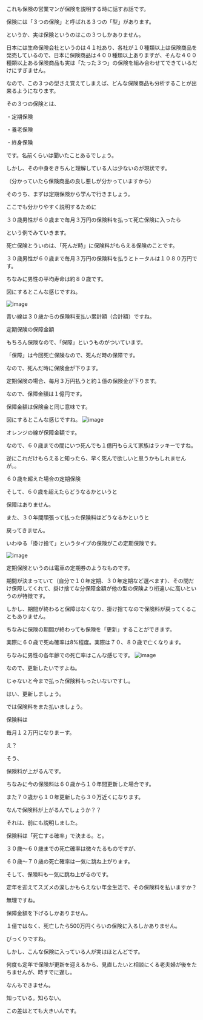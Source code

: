 これも保険の営業マンが保険を説明する時に話すお話です。





保険には「３つの保険」と呼ばれる３つの「型」があります。


というか、実は保険というのはこの３つしかありません。


日本には生命保険会社というのは４１社あり、各社が１０種類以上は保険商品を発売しているので、日本に保険商品は４００種類以上ありますが、そんな４００種類以上ある保険商品も実は「たった３つ」の保険を組み合わせてできているだけにすぎません。


なので、この３つの型さえ覚えてしまえば、どんな保険商品も分析することが出来るようになります。





その３つの保険とは、





・定期保険


・養老保険


・終身保険





です。名前くらいは聞いたことあるでしょう。


しかし、その中身をきちんと理解している人は少ないのが現状です。


（分かっていたら保険商品の良し悪しが分かっていますから）





そのうち、まずは定期保険から学んで行きましょう。


ここでも分かりやすく説明するために





３０歳男性が６０歳まで毎月３万円の保険料を払って死亡保険に入ったら





という例でみていきます。


死亡保険とういのは、「死んだ時」に保険料がもらえる保険のことです。





３０歳男性が６０歳まで毎月３万円の保険料を払うとトータルは１０８０万円です。


ちなみに男性の平均寿命は約８０歳です。


図にするとこんな感じですね。

![image](https://user-images.githubusercontent.com/99887597/222991000-1c071222-0286-47cf-b0db-92a559c9f109.png)






青い線は３０歳からの保険料支払い累計額（合計額）ですね。


定期保険の保障金額

もちろん保険なので、「保障」というものがついています。


「保障」は今回死亡保険なので、死んだ時の保障です。


なので、死んだ時に保険金が下ります。





定期保険の場合、毎月３万円払うと約１億の保険金が下ります。


なので、保障金額は１億円です。


保障金額は保険金と同じ意味です。


図にするとこんな感じですね。
![image](https://user-images.githubusercontent.com/99887597/222991109-b12b7dbc-c23b-48ea-83ae-83b2e2701080.png)





オレンジの線が保障金額です。


なので、６０歳までの間にいつ死んでも１億円もらえて家族はラッキーですね。


逆にこれだけもらえると知ったら、早く死んで欲しいと思うかもしれませんが。。


６０歳を超えた場合の定期保険

そして、６０歳を超えたらどうなるかというと


保障はありません。


また、３０年間頑張って払った保険料はどうなるかというと


戻ってきません。


いわゆる「掛け捨て」というタイプの保険がこの定期保険です。

![image](https://user-images.githubusercontent.com/99887597/222991037-68db57d4-35fc-42b8-abc0-66127e84a840.png)



定期保険というのは電車の定期券のようなものです。


期間が決まっていて（自分で１０年定期、３０年定期など選べます）、その間だけ保障してくれて、掛け捨てな分保障金額が他の型の保険より桁違いに高いというのが特徴です。


しかし、期間が終わると保障はなくなり、掛け捨てなので保険料が戻ってくることもありません。





ちなみに保険の期間が終わっても保険を「更新」することができます。


実際に６０歳で死ぬ確率は8%程度。実際は７０、８０歳で亡くなります。


ちなみに男性の各年齢での死亡率はこんな感じです。
![image](https://user-images.githubusercontent.com/99887597/222991061-3c8d9b4e-417a-4363-845b-21ff8f49328e.png)




なので、更新したいですよね。


じゃないと今まで払った保険料もったいないですし。


はい、更新しましょう。





では保険料をまた払いましょう。


保険料は





毎月１２万円になりまーす。





え？


そう、





保険料が上がるんです。





ちなみに今の保険料は６０歳から１０年間更新した場合です。


また７０歳から１０年更新したら３０万近くになります。


なんで保険料が上がるんでしょうか？？


それは、前にも説明しました。





保険料は「死亡する確率」で決まる。と。





３０歳〜６０歳までの死亡確率は微々たるものですが、


６０歳〜７０歳の死亡確率は一気に跳ね上がります。


そして、保険料も一気に跳ね上がるのです。





定年を迎えてスズメの涙しかもらえない年金生活で、その保険料を払いますか？


無理ですね。


保障金額を下げるしかありません。


１億ではなく、死亡したら500万円くらいの保険に入るしかありません。





びっくりですね。


しかし、こんな保険に入っている人が実はほとんどです。


何度も定年で保険が更新を迎えるから、見直したいと相談にくる老夫婦が後をたちませんが、時すでに遅し。


なんもできません。





知っている。知らない。


この差はとても大きいんです。
